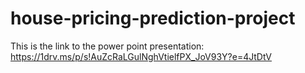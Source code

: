 # house-pricing-prediction-project
This is the link to the power point presentation: https://1drv.ms/p/s!AuZcRaLGulNghVtielfPX_JoV93Y?e=4JtDtV
